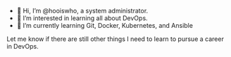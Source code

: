 - 👋 Hi, I’m @hooiswho, a system administrator.
- 👀 I’m interested in learning all about DevOps.
- 🌱 I’m currently learning Git, Docker, Kubernetes, and Ansible

Let me know if there are still other things I need to learn to pursue a career in DevOps.

<!---
hooiswho/hooiswho is a ✨ special ✨ repository because its `README.md` (this file) appears on your GitHub profile.
You can click the Preview link to take a look at your changes.
--->
